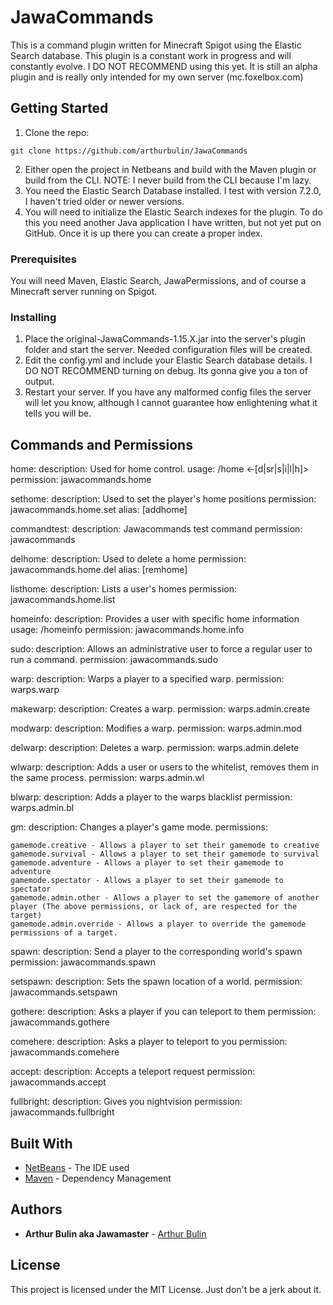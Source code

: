 # JawaCommands

This is a command plugin written for Minecraft Spigot using the Elastic Search database. This plugin is a constant work in progress and will constantly evolve. I DO NOT RECOMMEND using this yet. It is still an alpha plugin and is really only intended for my own server (mc.foxelbox.com)

## Getting Started

1. Clone the repo:
```
git clone https://github.com/arthurbulin/JawaCommands
```
2. Either open the project in Netbeans and build with the Maven plugin or build from the CLI. NOTE: I never build from the CLI because I'm lazy.
3. You need the Elastic Search Database installed. I test with version 7.2.0, I haven't tried older or newer versions.
4. You will need to initialize the Elastic Search indexes for the plugin. To do this you need another Java application I have written, but not yet put on GitHub. Once it is up there you can create a proper index.

### Prerequisites

You will need Maven, Elastic Search, JawaPermissions, and of course a Minecraft server running on Spigot.

### Installing

1. Place the original-JawaCommands-1.15.X.jar into the server's plugin folder and start the server. Needed configuration files will be created.
2. Edit the config.yml and include your Elastic Search database details. I DO NOT RECOMMEND turning on debug. Its gonna give you a ton of output.
3. Restart your server. If you have any malformed config files the server will let you know, although I cannot guarantee how enlightening what it tells you will be.

## Commands and Permissions

home:
description: Used for home control.
usage: /home <-[d|sr|s|i|l|h]> <homename>
permission: jawacommands.home

sethome:
description: Used to set the player's home positions
permission: jawacommands.home.set
alias: [addhome]

commandtest:
description: Jawacommands test command
permission: jawacommands

delhome:
description: Used to delete a home
permission: jawacommands.home.del
alias: [remhome]

listhome:
description: Lists a user's homes
permission: jawacommands.home.list

homeinfo:
description: Provides a user with specific home information
usage: /homeinfo <homename>
permission: jawacommands.home.info

sudo:
description: Allows an administrative user to force a regular user to run a command.
permission: jawacommands.sudo

warp:
description: Warps a player to a specified warp.
permission: warps.warp

makewarp:
description: Creates a warp.
permission: warps.admin.create

modwarp:
description: Modifies a warp.
permission: warps.admin.mod

delwarp:
description: Deletes a warp.
permission: warps.admin.delete

wlwarp:
description: Adds a user or users to the whitelist, removes them in the same process.
permission: warps.admin.wl

blwarp:
description: Adds a player to the warps blacklist
permission: warps.admin.bl

gm:
description: Changes a player's game mode.
permissions: 
```
gamemode.creative - Allows a player to set their gamemode to creative
gamemode.survival - Allows a player to set their gamemode to survival
gamemode.adventure - Allows a player to set their gamemode to adventure
gamemode.spectator - Allows a player to set their gamemode to spectator
gamemode.admin.other - Allows a player to set the gamemore of another player (The above permissions, or lack of, are respected for the target)
gamemode.admin.override - Allows a player to override the gamemode permissions of a target.
```            

spawn:
description: Send a player to the corresponding world's spawn
permission: jawacommands.spawn

setspawn:
description: Sets the spawn location of a world.
permission: jawacommands.setspawn

gothere:
description: Asks a player if you can teleport to them
permission: jawacommands.gothere

comehere:
description: Asks a player to teleport to you
permission: jawacommands.comehere

accept:
description: Accepts a teleport request
permission: jawacommands.accept

fullbright:
description: Gives you nightvision
permission: jawacommands.fullbright

## Built With

* [NetBeans](https://netbeans.org/) - The IDE used
* [Maven](https://maven.apache.org/) - Dependency Management

## Authors

* **Arthur Bulin aka Jawamaster** - [Arthur Bulin](https://github.com/arthurbulin)

## License

This project is licensed under the MIT License. Just don't be a jerk about it.

